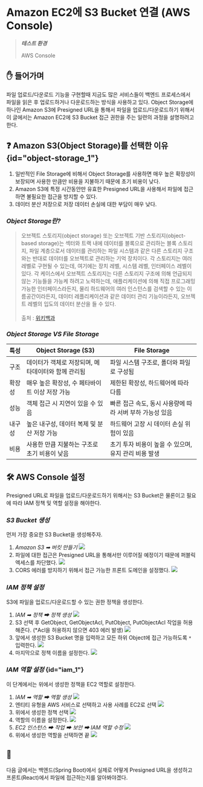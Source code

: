 # Amazon EC2에 S3 Bucket 연결 (AWS Console)

> ***테스트 환경***
>
> AWS Console

## ✋ 들어가며

파일 업로드/다운로드 기능을 구현할때 지금도 많은 서비스들이 백엔드 프로세스에서 파일을 읽은 후 업로드하거나 다운로드하는 방식을 사용하고 있다.
Object Storage에 하나인 Amazon S3에 Presigned URL을 통해서 파일을 업로드/다운로드하기 위해서 이 글에서는 Amazon EC2에 S3 Bucket 접근 권한을 주는 일련의 과정을 설명하려고 한다.

## ❓ Amazon S3(Object Storage)를 선택한 이유 {id="object-storage_1"}

1. 일반적인 File Storage에 비해서 Object Storage를 사용하면 매우 높은 확장성이 보장되며 사용한 만큼만 비용을 지불하기 때문에 초기 비용이 낮다.
2. Amazon S3에 특정 시간동안만 유효한 Presigned URL을 사용해서 파일에 접근하면 불필요한 접근을 방지할 수 있다.
3. 데이터 분산 저장으로 저장 데이터 손실에 대한 부담이 매우 낮다.

### ***Object Storage란?***
> 오브젝트 스토리지(object storage) 또는 오브젝트 기반 스토리지(object-based storage)는 섹터와 트랙 내에 데이터를 블록으로 관리하는 블록 스토리지, 파일 계층으로서 데이터를 관리하는 파일 시스템과 같은 다른 스토리지 구조와는 반대로 데이터를 오브젝트로 관리하는 기억 장치이다. 각 스토리지는 여러 레벨로 구현될 수 있는데, 여기에는 장치 레벨, 시스템 레벨, 인터페이스 레벨이 있다. 각 케이스에서 오브젝트 스토리지는 다른 스토리지 구조에 의해 언급되지 않는 기능들을 가능케 하려고 노력하는데, 애플리케이션에 의해 직접 프로그래밍 가능한 인터페이스라든지, 물리 하드웨어의 여러 인스턴스를 검색할 수 있는 이름공간이라든지, 데이터 레플리케이션과 같은 데이터 관리 기능이라든지, 오브젝트 레벨의 입도의 데이터 분산을 들 수 있다.
> <br/>
> <br/>
> 출처 : [위키백과](https://ko.wikipedia.org/wiki/오브젝트_스토리지)

### ***Object Storage VS File Storage***

| 특성  | Object Storage (S3)          | File Storage                      |
|-----|------------------------------|-----------------------------------|
| 구조  | 데이터가 객체로 저장되며, 메타데이터와 함께 관리됨 | 파일 시스템 구조로, 폴더와 파일로 구성됨           |
| 확장성 | 매우 높은 확장성, 수 페타바이트 이상 저장 가능  | 제한된 확장성, 하드웨어에 따라 다름              |
| 성능  | 객체 접근 시 지연이 있을 수 있음          | 빠른 접근 속도, 동시 사용량에 따라 서버 부하 가능성 있음 |
| 내구성 | 높은 내구성, 데이터 복제 및 분산 저장 가능    | 하드웨어 고장 시 데이터 손실 위험이 있음           |
| 비용  | 사용한 만큼 지불하는 구조로 초기 비용이 낮음    | 초기 투자 비용이 높을 수 있으며, 유지 관리 비용 발생   |


## 🛠 AWS Console 설정
Presigned URL로 파일을 업로드/다운로드하기 위해서는 S3 Bucket은 물론이고 필요에 따라 IAM 정책 및 역할 설정을 해야한다.

### ***S3 Bucket 생성***
먼저 가장 중요한 S3 Bucket을 생성해주자.

1. *Amazon S3 ➡ 버킷 만들기*
![](20250113_163718.png)
2. 파일에 대한 접근은 Presigned URL을 통해서만 이루어질 예정이기 때문에 퍼블릭 엑세스를 차단했다. 
![](20250113_163853.png)
3. CORS 에러를 방지하기 위해서 접근 가능한 프론트 도메인을 설정했다.
![](20250115_083503.png)

### ***IAM 정책 설정***
S3에 파일을 업로드/다운로드할 수 있는 권한 정책을 생성한다.

1. *IAM ➡ 정책 ➡ 정책 생성*
![](20250113_164009.png)
2. S3 선택 후 GetObject, GetObjectAcl, PutObject, PutObjectAcl 작업을 허용해준다. (*Acl을 허용하지 않으면 403 에러 발생)
![](20250113_164352.png)
3. 앞에서 생성한 S3 Bucket 명을 입력하고 모든 하위 Object에 접근 가능하도록 `*` 입력한다.
![](20250113_164455.png)
4. 마지막으로 정책 이름을 설정한다.
![](20250113_164643.png)

### ***IAM 역할 설정*** {id="iam_1"}
이 단계에서는 위에서 생성한 정책을 EC2 역할로 설정한다.  

1. *IAM ➡ 역할 ➡ 역할 생성*
![](20250113_164740.png)
2. 엔티티 유형을 AWS 서비스로 선택하고 사용 사례를 EC2로 선택
![](20250113_164829.png)
3. 위에서 생성한 정책 선택
![](20250113_164919.png)
4. 역할의 이름을 설정한다.
![](20250113_165138.png)
5. *EC2 인스턴스 ➡ 작업 ➡ 보안 ➡ IAM 역할 수정*
![](20250113_165350.png)
6. 위에서 생성한 역할을 선택하면 끝
![](20250113_165452.png)


## 👋
다음 글에서는 백엔드(Spring Boot)에서 실제로 어떻게 Presigned URL을 생성하고 프론트(React)에서 파일에 접근하는지를 알아봐야겠다.

